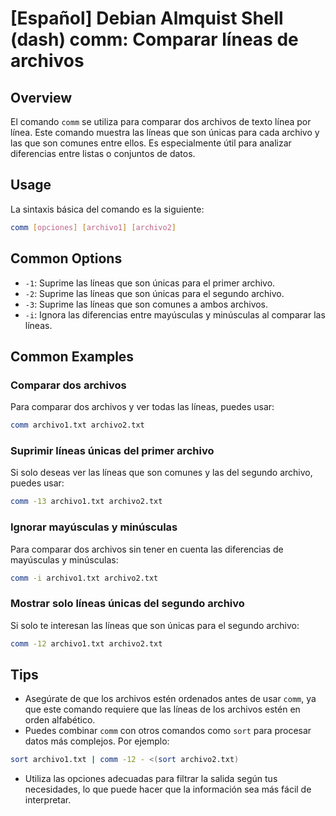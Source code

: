 # [Español] Debian Almquist Shell (dash) comm: Comparar líneas de archivos

## Overview
El comando `comm` se utiliza para comparar dos archivos de texto línea por línea. Este comando muestra las líneas que son únicas para cada archivo y las que son comunes entre ellos. Es especialmente útil para analizar diferencias entre listas o conjuntos de datos.

## Usage
La sintaxis básica del comando es la siguiente:

```bash
comm [opciones] [archivo1] [archivo2]
```

## Common Options
- `-1`: Suprime las líneas que son únicas para el primer archivo.
- `-2`: Suprime las líneas que son únicas para el segundo archivo.
- `-3`: Suprime las líneas que son comunes a ambos archivos.
- `-i`: Ignora las diferencias entre mayúsculas y minúsculas al comparar las líneas.

## Common Examples

### Comparar dos archivos
Para comparar dos archivos y ver todas las líneas, puedes usar:

```bash
comm archivo1.txt archivo2.txt
```

### Suprimir líneas únicas del primer archivo
Si solo deseas ver las líneas que son comunes y las del segundo archivo, puedes usar:

```bash
comm -13 archivo1.txt archivo2.txt
```

### Ignorar mayúsculas y minúsculas
Para comparar dos archivos sin tener en cuenta las diferencias de mayúsculas y minúsculas:

```bash
comm -i archivo1.txt archivo2.txt
```

### Mostrar solo líneas únicas del segundo archivo
Si solo te interesan las líneas que son únicas para el segundo archivo:

```bash
comm -12 archivo1.txt archivo2.txt
```

## Tips
- Asegúrate de que los archivos estén ordenados antes de usar `comm`, ya que este comando requiere que las líneas de los archivos estén en orden alfabético.
- Puedes combinar `comm` con otros comandos como `sort` para procesar datos más complejos. Por ejemplo:

```bash
sort archivo1.txt | comm -12 - <(sort archivo2.txt)
```

- Utiliza las opciones adecuadas para filtrar la salida según tus necesidades, lo que puede hacer que la información sea más fácil de interpretar.